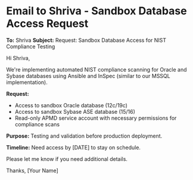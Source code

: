 # Email to Shriva - Sandbox Database Access Request

**To:** Shriva
**Subject:** Request: Sandbox Database Access for NIST Compliance Testing

Hi Shriva,

We're implementing automated NIST compliance scanning for Oracle and Sybase databases using Ansible and InSpec (similar to our MSSQL implementation).

**Request:**
- Access to sandbox Oracle database (12c/19c)
- Access to sandbox Sybase ASE database (15/16)
- Read-only APMD service account with necessary permissions for compliance scans

**Purpose:** Testing and validation before production deployment.

**Timeline:** Need access by [DATE] to stay on schedule.

Please let me know if you need additional details.

Thanks,
[Your Name]
